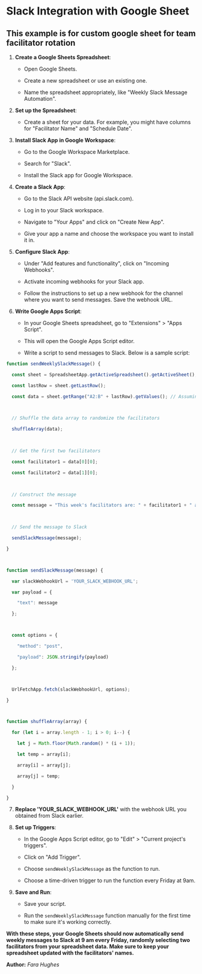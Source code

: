 # Slack Integration with Google Sheet

## This example is for custom google sheet for team facilitator rotation

1. **Create a Google Sheets Spreadsheet**:

    - Open Google Sheets.

    - Create a new spreadsheet or use an existing one.

    - Name the spreadsheet appropriately, like "Weekly Slack Message Automation".

2. **Set up the Spreadsheet**:

    - Create a sheet for your data. For example, you might have columns for "Facilitator Name" and "Schedule Date".

3. **Install Slack App in Google Workspace**:

    - Go to the Google Workspace Marketplace.

    - Search for "Slack".

    - Install the Slack app for Google Workspace.

4. **Create a Slack App**:

    - Go to the Slack API website (api.slack.com).

    - Log in to your Slack workspace.

    - Navigate to "Your Apps" and click on "Create New App".

    - Give your app a name and choose the workspace you want to install it in.

5. **Configure Slack App**:

    - Under "Add features and functionality", click on "Incoming Webhooks".

    - Activate incoming webhooks for your Slack app.

    - Follow the instructions to set up a new webhook for the channel where you want to send messages. Save the webhook URL.

6. **Write Google Apps Script**:

    - In your Google Sheets spreadsheet, go to "Extensions" > "Apps Script".

    - This will open the Google Apps Script editor.

    - Write a script to send messages to Slack. Below is a sample script:

```js
function sendWeeklySlackMessage() {

  const sheet = SpreadsheetApp.getActiveSpreadsheet().getActiveSheet();

  const lastRow = sheet.getLastRow();

  const data = sheet.getRange("A2:B" + lastRow).getValues(); // Assuming data starts from row 2 and columns   A and B

  

  // Shuffle the data array to randomize the facilitators

  shuffleArray(data);

  

  // Get the first two facilitators

  const facilitator1 = data[0][0];

  const facilitator2 = data[1][0];

  

  // Construct the message

  const message = "This week's facilitators are: " + facilitator1 + " and " + facilitator2;

  

  // Send the message to Slack

  sendSlackMessage(message);

}



function sendSlackMessage(message) {

  var slackWebhookUrl = 'YOUR_SLACK_WEBHOOK_URL';

  var payload = {

    "text": message

  };



  const options = {

    "method": "post",

    "payload": JSON.stringify(payload)

  };



  UrlFetchApp.fetch(slackWebhookUrl, options);

}



function shuffleArray(array) {

  for (let i = array.length - 1; i > 0; i--) {

    let j = Math.floor(Math.random() * (i + 1));

    let temp = array[i];

    array[i] = array[j];

    array[j] = temp;

  }

}
```

7. **Replace 'YOUR_SLACK_WEBHOOK_URL'** with the webhook URL you
obtained from Slack earlier.

8. **Set up Triggers**:

    - In the Google Apps Script editor, go to "Edit" > "Current project's triggers".

    - Click on "Add Trigger".

    - Choose `sendWeeklySlackMessage` as the function to run.

    - Choose a time-driven trigger to run the function every Friday at 9am.

9. **Save and Run**:

    - Save your script.

    - Run the `sendWeeklySlackMessage` function manually for the first time to make sure it's working correctly.

**With these steps, your Google Sheets should now automatically send weekly messages to Slack at 9 am every Friday, randomly selecting two facilitators from your spreadsheet data. Make sure to keep your spreadsheet updated with the facilitators' names.**

**Author:** *Fara Hughes*

